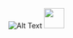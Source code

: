 

![Alt Text](https://github.com/selenalee123/DuoLingo/blob/main/assets/demo/mutliple%20choice.gif)
<img src="https://github.com/selenalee123/DuoLingo/blob/main/assets/demo/mutliple%20choice.gif" width="40" height="40" />
